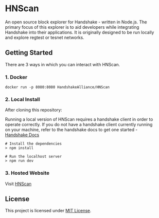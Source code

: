 # HNScan
An open source block explorer for Handshake - written in Node.js. The primary focus of this explorer is to aid developers while integrating Handshake into their applications. It is originally designed to be run locally and explore regtest or tesnet networks.

## Getting Started

There are 3 ways in which you can interact with HNScan.

### 1. Docker

```
docker run -p 8080:8080 HandshakeAlliance/HNScan
```

### 2. Local Install

After cloning this repository:

 Running a local version of HNScan requires a handshake client in order to operate correctly. If you do not have a handshake    client currently running on your machine, refer to the handshake docs to get one started - [Handshake Docs](https://handshake-org.github.io/api-docs/?shell--cli#introduction)

 ```
# Install the dependencies
 > npm install

# Run the localhost server
 > npm run dev
```

### 3. Hosted Website

Visit [HNScan](https://HNScan.com)


## License

This project is licensed under [MIT License](/LICENSE).
